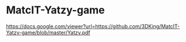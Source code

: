 # MatcIT-Yatzy-game

https://docs.google.com/viewer?url=https://github.com/3DKing/MatcIT-Yatzy-game/blob/master/Yatzy.pdf
